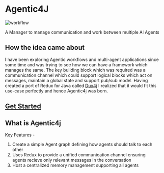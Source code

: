 # Agentic4J

![workflow](https://github.com/compscikaran/agentic4j/actions/workflows/ci-build.yml/badge.svg)

A Manager to manage communication and work between multiple AI Agents

## How the idea came about

I have been exploring Agentic workflows and multi-agent applications since some time and was trying to see how we can have a framework which manages the same.
The key building block which was required was a communication channel which could support logical blocks which act on messages, maintain a global state and support pub/sub model.
Having created a port of Redux for Java called [Dux4j](https://github.com/compscikaran/dux4j) I realized that it would fit this use-case perfectly and hence Agentic4j was born.


## [Get Started](https://github.com/compscikaran/agentic4j/wiki)

## What is Agentic4j

Key Features -
1. Create a simple Agent graph defining how agents should talk to each other
2. Uses Redux to provide a unified communication channel ensuring agents recieve only relevant messages in the conversation
3. Host a centralized memory management supporting all agents
